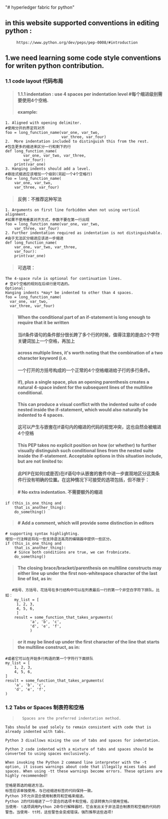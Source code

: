 "# hyperledger fabric for python" 

## in this website supported  conventions in editing python :
         https://www.python.org/dev/peps/pep-0008/#introduction
## 1.we need learning some code style conventions for writen python contribution.
### 1.1 code layout  代码布局
>#### 1.1.1 indentation : use 4 spaces per indentation level #每个缩进级别需要使用4个空格.
>#### example:
	1. Aligned with opening delimiter. 
	#使用分开的界定符对齐
	foo = long_function_name(var_one, var_two,
	                         var_three, var_four)
	2.  More indentation included to distinguish this from the rest.
	#包含更多的缩进来区分一行和剩下的行
	def long_function_name(
	        var_one, var_two, var_three,
	        var_four):
	    print(var_one)
	3. Hanging indents should add a level.
	#悬挂式缩进应该增加一个级别(另起一个4个空格行)
	foo = long_function_name(
	    var_one, var_two,
	    var_three, var_four)
	    
>#### 反例：不推荐这种写法
	1. Arguments on first line forbidden when not using vertical alignment.
	#如果不使用垂直对齐方式，参数不要在第一行出现
	foo = long_function_name(var_one, var_two,
	    var_three, var_four)
	2. Further indentation required as indentation is not distinguishable.
	#由于无法区分缩进应该进一步缩进
	def long_function_name(
	    var_one, var_two, var_three,
	    var_four):
	    print(var_one)
>####	可选项：
	The 4-space rule is optional for continuation lines.
	# 空4个空格的规则在后续行是可选的。
	Optional:
	Hanging indents *may* be indented to other than 4 spaces.
	foo = long_function_name(
	  var_one, var_two,
	  var_three, var_four)
>#### When the conditional part of an if-statement is long enough to require that it be written 
>#### 当if条件语句的条件部分很长跨了多个行的时候，值得注意的是由2个字符关键词加上一个空格，再加上
>####	across multiple lines, it's worth noting that the combination of a two character keyword (i.e.
>####	一个打开的方括号构成的一个正常的4个空格缩进给子行的多行条件。
>####	 if), plus a single space, plus an opening parenthesis creates a natural 4-space indent for the subsequent lines of    the multiline conditional. 
>#### This can produce a visual conflict with the indented suite of code nested inside the if-statement, which would also naturally be indented to 4 spaces. 
>####        这可以产生与嵌套在if语句内的缩进的代码的视觉冲突，这也自然会被缩进4个空格
>#### This PEP takes no explicit position on how (or whether) to further visually distinguish such conditional lines from the nested suite inside the if-statement. Acceptable options in this situation include, but are not limited to:
>#### 此PEP在如何(或是否)在if语句中从嵌套的套件中进一步直观地区分这类条件行没有明确的位置。在这种情况下可接受的选项包括，但不限于：
>####    # No extra indentation.  不需要额外的缩进
	if (this_is_one_thing and
	    that_is_another_thing):
	    do_something()

>####	# Add a comment, which will provide some distinction in editors
	# supporting syntax highlighting.
	增加一行注释这将在一些支持语法高亮的编辑器中提供一些区分。
	if (this_is_one_thing and
	    that_is_another_thing):
	    # Since both conditions are true, we can frobnicate.
	    do_something()


>#### The closing brace/bracket/parenthesis on multiline constructs may either line up under the first non-whitespace character of the last line of list, as in:
       #括号、方括号、花括号在多行结构中可以在列表最后一行的第一个非空白字符下排队。比如：  
        my_list = [
	     1, 2, 3,
	     4, 5, 6,
	     ]
	    result = some_function_that_takes_arguments(
               'a', 'b', 'c',
               'd', 'e', 'f',
               )
>#### or it may be lined up under the first character of the line that starts the multiline construct, as in:
	#或者它可以在开始多行构造的第一个字符行下面排队
	my_list = [
	    1, 2, 3,
	    4, 5, 6,
	]
	result = some_function_that_takes_arguments(
	    'a', 'b', 'c',
	    'd', 'e', 'f',
	)
### 1.2 Tabs or Spaces 制表符和空格
>       Spaces are the preferred indentation method.

	Tabs should be used solely to remain consistent with code that is already indented with tabs.

	Python 3 disallows mixing the use of tabs and spaces for indentation.

	Python 2 code indented with a mixture of tabs and spaces should be converted to using spaces exclusively.

	When invoking the Python 2 command line interpreter with the -t option, it issues warnings about code that illegally mixes tabs and spaces. When using -tt these warnings become errors. These options are highly recommended!

	空格是首选的缩进方法。
	标签应该单独使用，与已经缩进标签的代码保持一致。
	Python 3不允许混合使用制表符和空格来缩进。
	Python 2的代码缩进了一个混合的选项卡和空格，应该转换为只使用空格。
	当使用- t选项调用Python 2命令行解释器时，它会发出关于非法混合制表符和空格的代码的警告。当使用- tt时，这些警告会变成错误。强烈推荐这些选项!